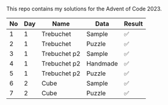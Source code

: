 This repo contains my solutions for the Advent of Code 2023.

| No  | Day | Name         | Data     | Result |
| --- | --- | ------------ | -------- | ------ |
| 1   | 1   | Trebuchet    | Sample   | ✅     |
| 2   | 1   | Trebuchet    | Puzzle   | ✅     |
| 3   | 1   | Trebuchet p2 | Sample   | ✅     |
| 4   | 1   | Trebuchet p2 | Handmade | ✅     |
| 5   | 1   | Trebuchet p2 | Puzzle   | ✅     |
| 6   | 2   | Cube         | Sample   | ✅     |
| 7   | 2   | Cube         | Puzzle   | ✅     |
